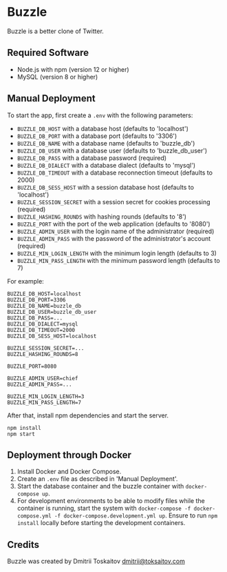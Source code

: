 Buzzle
======

Buzzle is a better clone of Twitter.

## Required Software

* Node.js with npm (version 12 or higher)
* MySQL (version 8 or higher)

## Manual Deployment

To start the app, first create a `.env` with
the following parameters:

* `BUZZLE_DB_HOST` with a database host (defaults to 'localhost')
* `BUZZLE_DB_PORT` with a database port (defaults to '3306')
* `BUZZLE_DB_NAME` with a database name (defaults to 'buzzle\_db')
* `BUZZLE_DB_USER` with a database user (defaults to 'buzzle\_db\_user')
* `BUZZLE_DB_PASS` with a database password (required)
* `BUZZLE_DB_DIALECT` with a database dialect (defaults to 'mysql')
* `BUZZLE_DB_TIMEOUT` with a database reconnection timeout (defaults to 2000)
* `BUZZLE_DB_SESS_HOST` with a session database host (defaults to 'localhost')
* `BUZZLE_SESSION_SECRET` with a session secret for cookies processing (required)
* `BUZZLE_HASHING_ROUNDS` with hashing rounds (defaults to '8')
* `BUZZLE_PORT` with the port of the web application (defaults to '8080')
* `BUZZLE_ADMIN_USER` with the login name of the administrator (required)
* `BUZZLE_ADMIN_PASS` with the password of the administrator's account (required)
* `BUZZLE_MIN_LOGIN_LENGTH` with the minimum login length (defaults to 3)
* `BUZZLE_MIN_PASS_LENGTH` with the minimum password length (defaults to 7)

For example:

```
BUZZLE_DB_HOST=localhost
BUZZLE_DB_PORT=3306
BUZZLE_DB_NAME=buzzle_db
BUZZLE_DB_USER=buzzle_db_user
BUZZLE_DB_PASS=...
BUZZLE_DB_DIALECT=mysql
BUZZLE_DB_TIMEOUT=2000
BUZZLE_DB_SESS_HOST=localhost

BUZZLE_SESSION_SECRET=...
BUZZLE_HASHING_ROUNDS=8

BUZZLE_PORT=8080

BUZZLE_ADMIN_USER=chief
BUZZLE_ADMIN_PASS=...

BUZZLE_MIN_LOGIN_LENGTH=3
BUZZLE_MIN_PASS_LENGTH=7
```

After that, install npm dependencies and start the server.

```
npm install
npm start
```

## Deployment through Docker

1. Install Docker and Docker Compose.
2. Create an `.env` file as described in 'Manual Deployment'.
3. Start the database container and the buzzle container with `docker-compose up`.
3. For development environments to be able to modify files while the container
   is running, start the system with `docker-compose -f docker-compose.yml -f docker-compose.development.yml up`. Ensure to run `npm install` locally before starting the development containers.

## Credits

Buzzle was created by Dmitrii Toskaitov <dmitrii@toksaitov.com>
